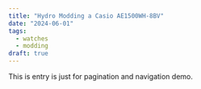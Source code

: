 ```yaml
---
title: "Hydro Modding a Casio AE1500WH-8BV"
date: "2024-06-01"
tags:
  - watches
  - modding
draft: true
---
```


This is entry is just for pagination and navigation demo.
